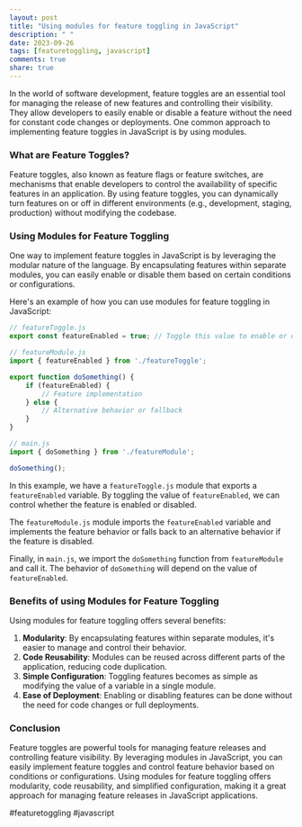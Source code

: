 ```yaml
---
layout: post
title: "Using modules for feature toggling in JavaScript"
description: " "
date: 2023-09-26
tags: [featuretoggling, javascript]
comments: true
share: true
---
```


In the world of software development, feature toggles are an essential tool for managing the release of new features and controlling their visibility. They allow developers to easily enable or disable a feature without the need for constant code changes or deployments. One common approach to implementing feature toggles in JavaScript is by using modules.

### What are Feature Toggles?

Feature toggles, also known as feature flags or feature switches, are mechanisms that enable developers to control the availability of specific features in an application. By using feature toggles, you can dynamically turn features on or off in different environments (e.g., development, staging, production) without modifying the codebase.

### Using Modules for Feature Toggling

One way to implement feature toggles in JavaScript is by leveraging the modular nature of the language. By encapsulating features within separate modules, you can easily enable or disable them based on certain conditions or configurations.

Here's an example of how you can use modules for feature toggling in JavaScript:

```javascript
// featureToggle.js
export const featureEnabled = true; // Toggle this value to enable or disable the feature

// featureModule.js
import { featureEnabled } from './featureToggle';

export function doSomething() {
    if (featureEnabled) {
        // Feature implementation
    } else {
        // Alternative behavior or fallback
    }
}

// main.js
import { doSomething } from './featureModule';

doSomething();
```

In this example, we have a `featureToggle.js` module that exports a `featureEnabled` variable. By toggling the value of `featureEnabled`, we can control whether the feature is enabled or disabled.

The `featureModule.js` module imports the `featureEnabled` variable and implements the feature behavior or falls back to an alternative behavior if the feature is disabled.

Finally, in `main.js`, we import the `doSomething` function from `featureModule` and call it. The behavior of `doSomething` will depend on the value of `featureEnabled`.

### Benefits of using Modules for Feature Toggling

Using modules for feature toggling offers several benefits:

1. **Modularity**: By encapsulating features within separate modules, it's easier to manage and control their behavior.
2. **Code Reusability**: Modules can be reused across different parts of the application, reducing code duplication.
3. **Simple Configuration**: Toggling features becomes as simple as modifying the value of a variable in a single module.
4. **Ease of Deployment**: Enabling or disabling features can be done without the need for code changes or full deployments.

### Conclusion

Feature toggles are powerful tools for managing feature releases and controlling feature visibility. By leveraging modules in JavaScript, you can easily implement feature toggles and control feature behavior based on conditions or configurations. Using modules for feature toggling offers modularity, code reusability, and simplified configuration, making it a great approach for managing feature releases in JavaScript applications.

#featuretoggling #javascript